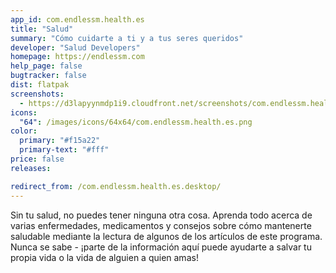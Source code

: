 ```yaml
---
app_id: com.endlessm.health.es
title: "Salud"
summary: "Cómo cuidarte a ti y a tus seres queridos"
developer: "Salud Developers"
homepage: https://endlessm.com
help_page: false
bugtracker: false
dist: flatpak
screenshots:
  - https://d3lapyynmdp1i9.cloudfront.net/screenshots/com.endlessm.health.es/C/com.endlessm.health.es-screenshot1.jpg
icons:
  "64": /images/icons/64x64/com.endlessm.health.es.png
color:
  primary: "#f15a22"
  primary-text: "#fff"
price: false
releases:

redirect_from: /com.endlessm.health.es.desktop/
---
```


<p>Sin tu salud, no puedes tener ninguna otra cosa. Aprenda todo acerca de varias enfermedades, medicamentos y consejos sobre cómo mantenerte saludable mediante la lectura de algunos de los artículos de este programa. Nunca se sabe - ¡parte de la información aquí puede ayudarte a salvar tu propia vida o la vida de alguien a quien amas!</p>